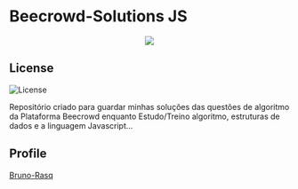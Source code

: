 # Beecrowd-Solutions JS

<div align = 'center'>
    <a href='https://www.beecrowd.com.br/' target='_blank'>
        <img src='https://www.beecrowd.com.br/judge/img/5.0/logo-beecrowd.png' height='auto'/>
    </a>
</div>


## License 
![License](https://img.shields.io/github/license/)

Repositório criado para guardar minhas soluções das questões de algoritmo da Plataforma Beecrowd
enquanto Estudo/Treino algoritmo, estruturas de dados e a linguagem Javascript...


## Profile
<div>
    <a href='https://www.beecrowd.com.br/judge/en/profile/875719' target='_blank'>Bruno-Rasq</a>
</div>
